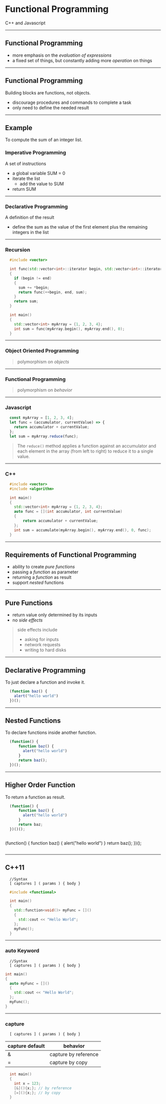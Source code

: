 # Functional Programming

C++ and Javascript

---

## Functional Programming

- more emphasis on the *evaluation of expressions*
- a fixed set of things, but constantly adding more *operation* on things

---

## Functional Programming

Building blocks are functions, not objects.

- discourage procedures and commands to complete a task
- only need to define the needed result

---

## Example

To compute the sum of an integer list.

### Imperative Programming

A set of instructions

- a global variable SUM = 0
- iterate the list
  - add the value to SUM
- return SUM

---

### Declarative Programming

A definition of the result

- define the sum as the value of the first element plus the remaining integers in the list

---

### Recursion

```C++
  #include <vector>

  int func(std::vector<int>::iterator begin, std::vector<int>::iterator end, double sum)
  {
    if (begin != end)
    {
      sum += *begin;
      return func(++begin, end, sum);
    }
    return sum;
  }

  int main()
  {
    std::vector<int> myArray = {1, 2, 3, 4};
    int sum = func(myArray.begin(), myArray.end(), 0);
  }

```

---

### Object Oriented Programming

> polymorphism on *objects*

---

### Functional Programming

> polymorphism on *behavior*

---

### Javascript

```Javascript
  const myArray = [1, 2, 3, 4];
  let func = (accumulator, currentValue) => {
    return accumulator + currentValue;
  };
  let sum = myArray.reduce(func);
```

> The ```reduce()``` method applies a function against an accumulator and each element in the array (from left to right) to reduce it to a single value.

---

### C++

```C++
  #include <vector>
  #include <algorithm>

  int main()
  {
  	std::vector<int> myArray = {1, 2, 3, 4};
  	auto func = [](int accumulator, int currentValue)
  	{
  		return accumulator + currentValue;
  	};
  	int sum = accumulate(myArray.begin(), myArray.end(), 0, func);
  }
```

---

## Requirements of Functional Programming

- ability to create *pure functions*
- passing a *function* as parameter
- returning a *function* as result
- support *nested* functions

---

## Pure Functions

- return value only determined by its inputs
- no *side effects*

> side effects include
> - asking for inputs
> - network requests
> - writing to hard disks

---

## Declarative Programming

To just declare a function and invoke it.

```Javascript
  (function baz() {
    alert("hello world")
  })();
```

---

## Nested Functions

To declare functions inside another function.

```Javascript
  (function() {
      function baz() {
        alert("hello world")
      }
      return baz();
  })();
```

---

## Higher Order Function

To return a function as result.

```Javascript
  (function() {
      function baz() {
        alert("hello world")
      }
      return baz;
  })()();
```

> ```Javascript
  (function() {
      function baz() {
        alert("hello world")
      }
      return baz();
  })();
> ```

---

## C++11

```
  //Syntax
  [ captures ] ( params ) { body }
```

```C++
  #include <functional>

  int main()
  {
    std::function<void()> myFunc = []()
    {
      std::cout << "Hello World";
    };
    myFunc();
  }
```

---

### auto Keyword

```
  //Syntax
  [ captures ] ( params ) { body }
```

```C++
int main()
{
  auto myFunc = []()
  {
    std::cout << "Hello World";
  };
  myFunc();
}
```

---

### capture

```
  [ captures ] ( params ) { body }
```

capture default | behavior
--- | ---
& | capture by reference
= | capture by copy

```C++
  int main()
  {
    int x = 123;
    [&](){x;}; // by reference
    [=](){x;}; // by copy
  }
```
